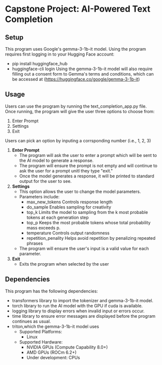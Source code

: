 # Capstone Project: AI-Powered Text Completion
## Setup
This program uses Google's gemma-3-1b-it model.
Using the program requires first logging in to your Hugging Face account:
- pip install huggingface_hub
- huggingface-cli login
Using the gemma-3-1b-it model will also require filling out a consent form to Gemma's terms and conditions, which can be accessed at (https://huggingface.co/google/gemma-3-1b-it)

## Usage
Users can use the program by running the text_completion_app.py file. Once running, the program will give the user three options to choose from:
1. Enter Prompt
2. Settings
3. Exit

Users can pick an option by inputing a corrsponding number (i.e., 1, 2, 3)
1. __Enter Prompt__
   - The program will ask the user to enter a prompt which will be sent to the AI model to generate a response.
   - The program will ensure the prompt is not empty and will continue to ask the user for a prompt unitl they type "exit."
   - Once the model generates a response, it will be printed to standard output for the user to see.
2. __Settings__
   - This option allows the user to change the model parameters.
   - Parameters include:
       - max_new_tokens         Controls response length
       - do_sample              Enables sampling for creativity
       - top_k                  Limits the model to sampling from the k most probable tokens at each generation step
       - top_p                  Keeps the most probable tokens whose total probability mass exceeds p.
       - temperature            Controls output randomness
       - repetition_penality    Helps avoid repetition by penalizing repeated phrases
   - The program will ensure the user's input is a valid value for each parameter.
3. __Exit__
   - Exits the program when selected by the user

## Dependencies
This program has the following dependencies:
- transformers library to import the tokenizer and gemma-3-1b-it model.
- torch library to run the AI model with the GPU if cuda is available.
- logging library to display errors when invalid input or errors occur.
- time library to ensure error messages are displayed before the program continues as usual.
- triton,which the gemma-3-1b-it model uses
  - Supported Platforms:
    - Linux
  - Supported Hardware:
    - NVIDIA GPUs (Compute Capability 8.0+)
    - AMD GPUs (ROCm 6.2+)
    - Under development: CPUs
